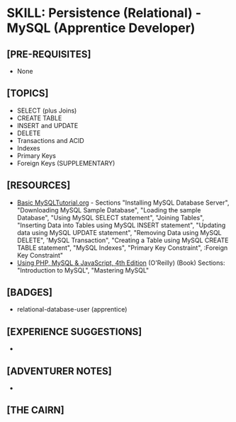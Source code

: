 # SKILL: Persistence (Relational) - MySQL (Apprentice Developer)

## [PRE-REQUISITES]
  * None

## [TOPICS]
  * SELECT (plus Joins) 
  * CREATE TABLE
  * INSERT and UPDATE
  * DELETE
  * Transactions and ACID
  * Indexes
  * Primary Keys
  * Foreign Keys (SUPPLEMENTARY)

## [RESOURCES]
  * [Basic MySQLTutorial.org](http://www.mysqltutorial.org/basic-mysql-tutorial.aspx) - Sections "Installing MySQL Database Server", "Downloading MySQL Sample Database", "Loading the sample Database", "Using MySQL SELECT statement", "Joining Tables", "Inserting Data into Tables using MySQL INSERT statement", "Updating data using MySQL UPDATE statement", "Removing Data using MySQL DELETE", 'MySQL Transaction", "Creating a Table using MySQL CREATE TABLE statement", "MySQL Indexes", "Primary Key Constraint", :Foreign Key Constraint"
  * [Using PHP, MySQL & JavaScript, 4th Edition]() (O'Reilly) (Book) Sections: "Introduction to MySQL", "Mastering MySQL"

## [BADGES]
  * relational-database-user (apprentice)

## [EXPERIENCE SUGGESTIONS]
  * 

## [ADVENTURER NOTES]
  * 

## [THE CAIRN]
